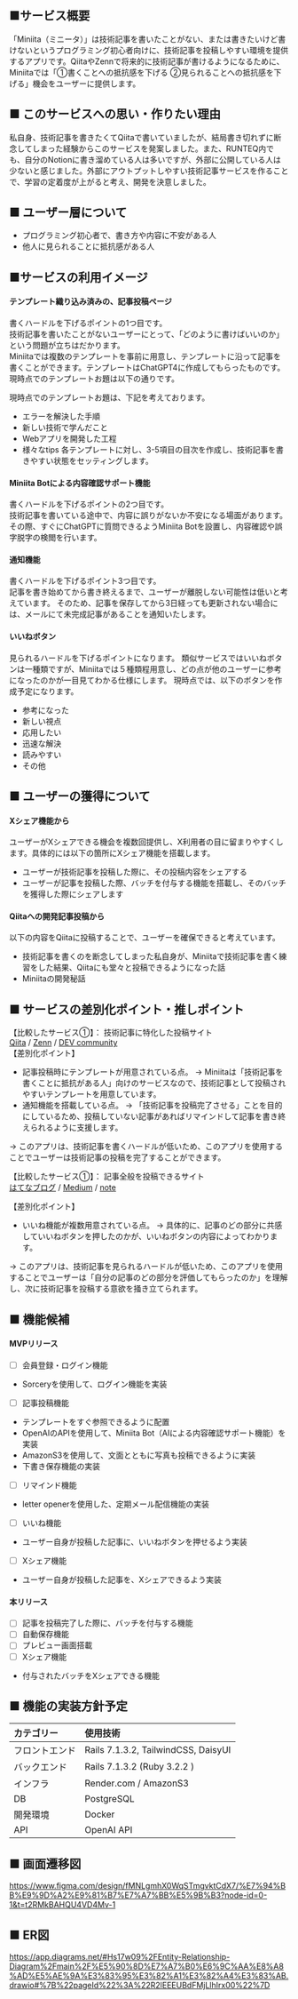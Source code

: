 ## ■サービス概要
「Miniita（ミニータ）」は技術記事を書いたことがない、または書きたいけど書けないというプログラミング初心者向けに、技術記事を投稿しやすい環境を提供するアプリです。QiitaやZennで将来的に技術記事が書けるようになるために、Miniitaでは「①書くことへの抵抗感を下げる ②見られることへの抵抗感を下げる」機会をユーザーに提供します。

## ■ このサービスへの思い・作りたい理由
私自身、技術記事を書きたくてQiitaで書いていましたが、結局書き切れずに断念してしまった経験からこのサービスを発案しました。また、RUNTEQ内でも、自分のNotionに書き溜めている人は多いですが、外部に公開している人は少ないと感じました。外部にアウトプットしやすい技術記事サービスを作ることで、学習の定着度が上がると考え、開発を決意しました。

## ■ ユーザー層について
- プログラミング初心者で、書き方や内容に不安がある人
- 他人に見られることに抵抗感がある人


## ■サービスの利用イメージ
#### テンプレート織り込み済みの、記事投稿ページ
書くハードルを下げるポイントの1つ目です。  
技術記事を書いたことがないユーザーにとって、「どのように書けばいいのか」という問題が立ちはだかります。  
Miniitaでは複数のテンプレートを事前に用意し、テンプレートに沿って記事を書くことができます。テンプレートはChatGPT4に作成してもらったものです。現時点でのテンプレートお題は以下の通りです。  

現時点でのテンプレートお題は、下記を考えております。
- エラーを解決した手順
- 新しい技術で学んだこと
- Webアプリを開発した工程
- 様々なtips
各テンプレートに対し、3-5項目の目次を作成し、技術記事を書きやすい状態をセッティングします。

#### Miniita Botによる内容確認サポート機能
書くハードルを下げるポイントの2つ目です。  
技術記事を書いている途中で、内容に誤りがないか不安になる場面があります。その際、すぐにChatGPTに質問できるようMiniita Botを設置し、内容確認や誤字脱字の検閲を行います。

#### 通知機能
書くハードルを下げるポイント3つ目です。  
記事を書き始めてから書き終えるまで、ユーザーが離脱しない可能性は低いと考えています。
そのため、記事を保存してから3日経っても更新されない場合には、メールにて未完成記事があることを通知いたします。

#### いいねボタン
見られるハードルを下げるポイントになります。
類似サービスではいいねボタンは一種類ですが、Miniitaでは５種類程用意し、どの点が他のユーザーに参考になったのかが一目見てわかる仕様にします。
現時点では、以下のボタンを作成予定になります。
- 参考になった
- 新しい視点
- 応用したい
- 迅速な解決
- 読みやすい
- その他

## ■ ユーザーの獲得について
#### Xシェア機能から
ユーザーがXシェアできる機会を複数回提供し、X利用者の目に留まりやすくします。具体的には以下の箇所にXシェア機能を搭載します。
- ユーザーが技術記事を投稿した際に、その投稿内容をシェアする
- ユーザーが記事を投稿した際、バッチを付与する機能を搭載し、そのバッチを獲得した際にシェアします
  
#### Qiitaへの開発記事投稿から
以下の内容をQiitaに投稿することで、ユーザーを確保できると考えています。
- 技術記事を書くのを断念してしまった私自身が、Miniitaで技術記事を書く練習をした結果、Qiitaにも堂々と投稿できるようになった話
- Miniitaの開発秘話

## ■ サービスの差別化ポイント・推しポイント
【比較したサービス①】： 技術記事に特化した投稿サイト  
[Qiita](https://qiita.com/) / [Zenn](https://zenn.dev/) / [DEV community](http://dev.to/)  
【差別化ポイント】
- 記事投稿時にテンプレートが用意されている点。
-> Miniitaは「技術記事を書くことに抵抗がある人」向けのサービスなので、技術記事として投稿されやすいテンプレートを用意しています。
- 通知機能を搭載している点。
-> 「技術記事を投稿完了させる」ことを目的にしているため、投稿していない記事があればリマインドして記事を書き終えられるように支援します。

-> このアプリは、技術記事を書くハードルが低いため、このアプリを使用することでユーザーは技術記事の投稿を完了することができます。

【比較したサービス①】： 記事全般を投稿できるサイト  
[はてなブログ](https://blog.hatena.ne.jp/s0917w/s0917w.hatenablog.com/edit?utm_source=service_globalnav_pc&utm_medium=referral&utm_campaign=new_entry&_gl=1*1hph8f6*_gcl_au*MTQzMTEwOTEyNy4xNzE2NTM5NTY5*_ga*MTQzMDM3MDE1Ny4xNzE2NTM5NTY5*_ga_3WN9D6N5N5*MTcxNjUzOTU2OS4xLjEuMTcxNjUzOTYwMi4yNy4wLjA.) / [Medium](https://medium.com/) / [note](https://note.com/)

【差別化ポイント】
- いいね機能が複数用意されている点。
-> 具体的に、記事のどの部分に共感していいねボタンを押したのかが、いいねボタンの内容によってわかります。

-> このアプリは、技術記事を見られるハードルが低いため、このアプリを使用することでユーザーは「自分の記事のどの部分を評価してもらったのか」を理解し、次に技術記事を投稿する意欲を掻き立てられます。 


## ■ 機能候補
#### MVPリリース  
- [ ] 会員登録・ログイン機能
- Sorceryを使用して、ログイン機能を実装

- [ ] 記事投稿機能
- テンプレートをすぐ参照できるように配置
- OpenAIのAPIを使用して、Miniita Bot（AIによる内容確認サポート機能）を実装
- AmazonS3を使用して、文面とともに写真も投稿できるように実装
- 下書き保存機能の実装

- [ ] リマインド機能
- letter openerを使用した、定期メール配信機能の実装

- [ ] いいね機能
- ユーザー自身が投稿した記事に、いいねボタンを押せるよう実装
  
- [ ] Xシェア機能
- ユーザー自身が投稿した記事を、Xシェアできるよう実装

#### 本リリース  
- [ ] 記事を投稿完了した際に、バッチを付与する機能
- [ ] 自動保存機能
- [ ] プレビュー画面搭載
- [ ] Xシェア機能
- 付与されたバッチをXシェアできる機能

## ■ 機能の実装方針予定
| カテゴリー | 使用技術 |
:----|:----
| フロントエンド | Rails 7.1.3.2, TailwindCSS, DaisyUI  |
| バックエンド | Rails 7.1.3.2 (Ruby 3.2.2 )  |
| インフラ | Render.com / AmazonS3 |
| DB | PostgreSQL |
| 開発環境 | Docker |
| API | OpenAI API |

## ■ 画面遷移図
https://www.figma.com/design/fMNLgmhX0WqSTmgvktCdX7/%E7%94%BB%E9%9D%A2%E9%81%B7%E7%A7%BB%E5%9B%B3?node-id=0-1&t=t2RMkBAHQU4VD4Mv-1

## ■ ER図
https://app.diagrams.net/#Hs17w09%2FEntity-Relationship-Diagram%2Fmain%2F%E5%90%8D%E7%A7%B0%E6%9C%AA%E8%A8%AD%E5%AE%9A%E3%83%95%E3%82%A1%E3%82%A4%E3%83%AB.drawio#%7B%22pageId%22%3A%22R2lEEEUBdFMjLlhIrx00%22%7D